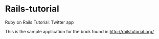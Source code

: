 Rails-tutorial
============

Ruby on Rails Tutorial: Twitter app

This is the sample application for the book found in  http://railstutorial.org/
